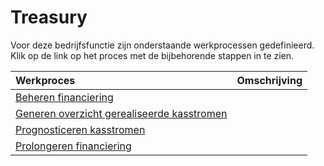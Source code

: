 # Treasury

Voor deze bedrijfsfunctie zijn onderstaande werkprocessen gedefinieerd. Klik op de link op het proces met de bijbehorende stappen in te zien.

Werkproces | Omschrijving
:--- | :---
[Beheren financiering](beheren-financiering/) | 
[Generen overzicht gerealiseerde kasstromen](generen-overzicht-gerealiseerde-kasstromen/) | 
[Prognosticeren kasstromen](prognosticeren-kasstromen/) | 
[Prolongeren financiering](prolongeren-financiering/) | 
